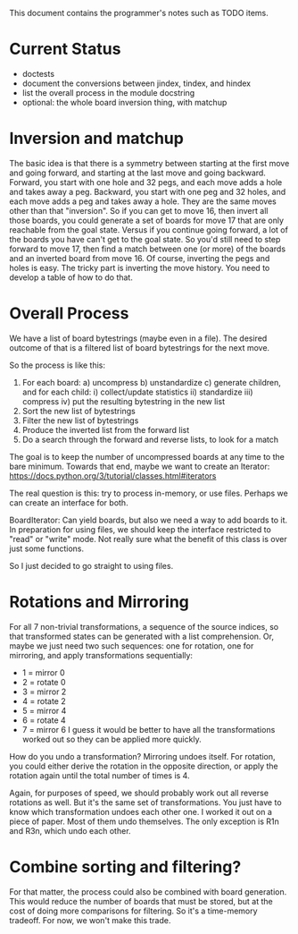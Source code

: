 This document contains the programmer's notes such as TODO items.

# Current Status

- doctests
- document the conversions between jindex, tindex, and hindex
- list the overall process in the module docstring
- optional: the whole board inversion thing, with matchup

# Inversion and matchup

The basic idea is that there is a symmetry between
starting at the first move and going forward,
and starting at the last move and going backward.
Forward, you start with one hole and 32 pegs,
and each move adds a hole and takes away a peg.
Backward, you start with one peg and 32 holes,
and each move adds a peg and takes away a hole.
They are the same moves other than that "inversion".
So if you can get to move 16, then invert all those boards,
you could generate a set of boards for move 17 that are only reachable from the goal state.
Versus if you continue going forward, a lot of the boards you have can't get to the goal state.
So you'd still need to step forward to move 17,
then find a match between one (or more) of the boards and an inverted board from move 16.
Of course, inverting the pegs and holes is easy.
The tricky part is inverting the move history.
You need to develop a table of how to do that.

# Overall Process

We have a list of board bytestrings (maybe even in a file).
The desired outcome of that is a filtered list of board bytestrings for the next move.

So the process is like this:
1) For each board:
  a) uncompress
  b) unstandardize
  c) generate children, and for each child:
    i) collect/update statistics
    ii) standardize
    iii) compress
    iv) put the resulting bytestring in the new list
2) Sort the new list of bytestrings
3) Filter the new list of bytestrings
4) Produce the inverted list from the forward list
5) Do a search through the forward and reverse lists, to look for a match

The goal is to keep the number of uncompressed boards at any time to the bare minimum.
Towards that end, maybe we want to create an Iterator:
https://docs.python.org/3/tutorial/classes.html#iterators

The real question is this:
try to process in-memory, or use files.
Perhaps we can create an interface for both.

BoardIterator:
Can yield boards, but also we need a way to add boards to it.
In preparation for using files, we should keep the interface restricted to
"read" or "write" mode.
Not really sure what the benefit of this class is over just some functions.

So I just decided to go straight to using files.

# Rotations and Mirroring

For all 7 non-trivial transformations, a sequence
of the source indices,
so that transformed states can be generated with a list comprehension.
Or, maybe we just need two such sequences: one for rotation, one for mirroring,
and apply transformations sequentially:
  - 1 = mirror 0
  - 2 = rotate 0
  - 3 = mirror 2
  - 4 = rotate 2
  - 5 = mirror 4
  - 6 = rotate 4
  - 7 = mirror 6
I guess it would be better to have all the transformations worked out so they can be applied more quickly.

How do you undo a transformation?
Mirroring undoes itself.
For rotation,
you could either derive the rotation in the opposite direction,
or apply the rotation again until the total number of times is 4.

Again, for purposes of speed, we should probably work out all reverse rotations as well.
But it's the same set of transformations.
You just have to know which transformation undoes each other one.
I worked it out on a piece of paper.
Most of them undo themselves.
The only exception is R1n and R3n, which undo each other.

# Combine sorting and filtering?
For that matter, the process could also be combined with board generation.
This would reduce the number of boards that must be stored,
but at the cost of doing more comparisons for filtering.
So it's a time-memory tradeoff.
For now, we won't make this trade.

